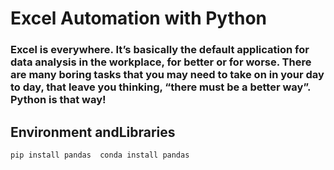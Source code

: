 # Excel Automation with Python

### Excel is everywhere. It’s basically the default application for data analysis in the workplace, for better or for worse. There are many boring tasks that you may need to take on in your day to day, that leave you thinking, “there must be a better way”. Python is that way!

## Environment andLibraries

`pip install pandas 
conda install pandas`
